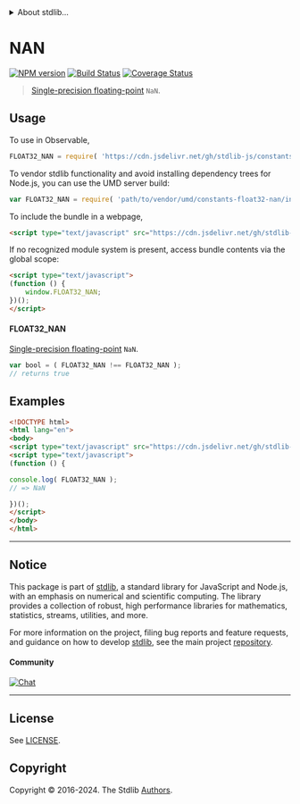 <!--

@license Apache-2.0

Copyright (c) 2024 The Stdlib Authors.

Licensed under the Apache License, Version 2.0 (the "License");
you may not use this file except in compliance with the License.
You may obtain a copy of the License at

   http://www.apache.org/licenses/LICENSE-2.0

Unless required by applicable law or agreed to in writing, software
distributed under the License is distributed on an "AS IS" BASIS,
WITHOUT WARRANTIES OR CONDITIONS OF ANY KIND, either express or implied.
See the License for the specific language governing permissions and
limitations under the License.

-->


<details>
  <summary>
    About stdlib...
  </summary>
  <p>We believe in a future in which the web is a preferred environment for numerical computation. To help realize this future, we've built stdlib. stdlib is a standard library, with an emphasis on numerical and scientific computation, written in JavaScript (and C) for execution in browsers and in Node.js.</p>
  <p>The library is fully decomposable, being architected in such a way that you can swap out and mix and match APIs and functionality to cater to your exact preferences and use cases.</p>
  <p>When you use stdlib, you can be absolutely certain that you are using the most thorough, rigorous, well-written, studied, documented, tested, measured, and high-quality code out there.</p>
  <p>To join us in bringing numerical computing to the web, get started by checking us out on <a href="https://github.com/stdlib-js/stdlib">GitHub</a>, and please consider <a href="https://opencollective.com/stdlib">financially supporting stdlib</a>. We greatly appreciate your continued support!</p>
</details>

# NAN

[![NPM version][npm-image]][npm-url] [![Build Status][test-image]][test-url] [![Coverage Status][coverage-image]][coverage-url] <!-- [![dependencies][dependencies-image]][dependencies-url] -->

> [Single-precision floating-point][ieee754] `NaN`.



<section class="usage">

## Usage

To use in Observable,

```javascript
FLOAT32_NAN = require( 'https://cdn.jsdelivr.net/gh/stdlib-js/constants-float32-nan@umd/browser.js' )
```

To vendor stdlib functionality and avoid installing dependency trees for Node.js, you can use the UMD server build:

```javascript
var FLOAT32_NAN = require( 'path/to/vendor/umd/constants-float32-nan/index.js' )
```

To include the bundle in a webpage,

```html
<script type="text/javascript" src="https://cdn.jsdelivr.net/gh/stdlib-js/constants-float32-nan@umd/browser.js"></script>
```

If no recognized module system is present, access bundle contents via the global scope:

```html
<script type="text/javascript">
(function () {
    window.FLOAT32_NAN;
})();
</script>
```

#### FLOAT32_NAN

[Single-precision floating-point][ieee754] `NaN`.

```javascript
var bool = ( FLOAT32_NAN !== FLOAT32_NAN );
// returns true
```

</section>

<!-- /.usage -->

<section class="examples">

## Examples

<!-- TODO: better example -->

<!-- eslint no-undef: "error" -->

```html
<!DOCTYPE html>
<html lang="en">
<body>
<script type="text/javascript" src="https://cdn.jsdelivr.net/gh/stdlib-js/constants-float32-nan@umd/browser.js"></script>
<script type="text/javascript">
(function () {

console.log( FLOAT32_NAN );
// => NaN

})();
</script>
</body>
</html>
```

</section>

<!-- /.examples -->

<!-- C interface documentation. -->



<!-- Section for related `stdlib` packages. Do not manually edit this section, as it is automatically populated. -->

<section class="related">

</section>

<!-- /.related -->

<!-- Section for all links. Make sure to keep an empty line after the `section` element and another before the `/section` close. -->


<section class="main-repo" >

* * *

## Notice

This package is part of [stdlib][stdlib], a standard library for JavaScript and Node.js, with an emphasis on numerical and scientific computing. The library provides a collection of robust, high performance libraries for mathematics, statistics, streams, utilities, and more.

For more information on the project, filing bug reports and feature requests, and guidance on how to develop [stdlib][stdlib], see the main project [repository][stdlib].

#### Community

[![Chat][chat-image]][chat-url]

---

## License

See [LICENSE][stdlib-license].


## Copyright

Copyright &copy; 2016-2024. The Stdlib [Authors][stdlib-authors].

</section>

<!-- /.stdlib -->

<!-- Section for all links. Make sure to keep an empty line after the `section` element and another before the `/section` close. -->

<section class="links">

[npm-image]: http://img.shields.io/npm/v/@stdlib/constants-float32-nan.svg
[npm-url]: https://npmjs.org/package/@stdlib/constants-float32-nan

[test-image]: https://github.com/stdlib-js/constants-float32-nan/actions/workflows/test.yml/badge.svg?branch=main
[test-url]: https://github.com/stdlib-js/constants-float32-nan/actions/workflows/test.yml?query=branch:main

[coverage-image]: https://img.shields.io/codecov/c/github/stdlib-js/constants-float32-nan/main.svg
[coverage-url]: https://codecov.io/github/stdlib-js/constants-float32-nan?branch=main

<!--

[dependencies-image]: https://img.shields.io/david/stdlib-js/constants-float32-nan.svg
[dependencies-url]: https://david-dm.org/stdlib-js/constants-float32-nan/main

-->

[chat-image]: https://img.shields.io/gitter/room/stdlib-js/stdlib.svg
[chat-url]: https://app.gitter.im/#/room/#stdlib-js_stdlib:gitter.im

[stdlib]: https://github.com/stdlib-js/stdlib

[stdlib-authors]: https://github.com/stdlib-js/stdlib/graphs/contributors

[umd]: https://github.com/umdjs/umd
[es-module]: https://developer.mozilla.org/en-US/docs/Web/JavaScript/Guide/Modules

[deno-url]: https://github.com/stdlib-js/constants-float32-nan/tree/deno
[umd-url]: https://github.com/stdlib-js/constants-float32-nan/tree/umd
[esm-url]: https://github.com/stdlib-js/constants-float32-nan/tree/esm
[branches-url]: https://github.com/stdlib-js/constants-float32-nan/blob/main/branches.md

[stdlib-license]: https://raw.githubusercontent.com/stdlib-js/constants-float32-nan/main/LICENSE

[ieee754]: https://en.wikipedia.org/wiki/IEEE_754-1985

</section>

<!-- /.links -->
